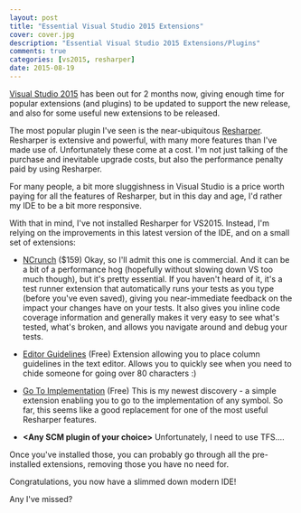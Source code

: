 ```yaml
---
layout: post
title: "Essential Visual Studio 2015 Extensions"
cover: cover.jpg
description: "Essential Visual Studio 2015 Extensions/Plugins"
comments: true
categories: [vs2015, resharper]
date: 2015-08-19
---
```

[Visual Studio 2015](https://www.visualstudio.com/en-us/products/vs-2015-product-editions.aspx) has been out for 2 months now, giving enough time for popular extensions (and plugins) to be updated to support the new release, and also for some useful new extensions to be released.

The most popular plugin I've seen is the near-ubiquitous [Resharper](https://www.jetbrains.com/resharper/).  Resharper is extensive and powerful, with many more features than I've made use of.  Unfortunately these come at a cost.  I'm not just talking of the purchase and inevitable upgrade costs, but also the performance penalty paid by using Resharper.

For many people, a bit more sluggishness in Visual Studio is a price worth paying for all the features of Resharper, but in this day and age, I'd rather my IDE to be a bit more responsive.

With that in mind, I've not installed Resharper for VS2015.  Instead, I'm relying on the improvements in this latest version of the IDE, and on a small set of extensions:

* [NCrunch](http://www.ncrunch.net/) ($159) Okay, so I'll admit this one is commercial.  And it can be a bit of a performance hog (hopefully without slowing down VS too much though), but it's pretty essential.  If you haven't heard of it, it's a test runner extension that automatically runs your tests as you type (before you've even saved), giving you near-immediate feedback on the impact your changes have on your tests.  It also gives you inline code coverage information and generally makes it very easy to see what's tested, what's broken, and allows you navigate around and debug your tests.

* [Editor Guidelines](https://visualstudiogallery.msdn.microsoft.com/da227a0b-0e31-4a11-8f6b-3a149cf2e459) (Free) Extension allowing you to place column guidelines in the text editor.  Allows you to quickly see when you need to chide someone for going over 80 characters :)

* [Go To Implementation](https://visualstudiogallery.msdn.microsoft.com/0ed93222-83cd-4db3-92bc-a78909047156) (Free)  This is my newest discovery - a simple extension enabling you to go to the implementation of any symbol.  So far, this seems like a good replacement for one of the most useful Resharper features.

* **&lt;Any SCM plugin of your choice&gt;** Unfortunately, I need to use TFS....

Once you've installed those, you can probably go through all the pre-installed extensions, removing those you have no need for.

Congratulations, you now have a slimmed down modern IDE!

Any I've missed?
